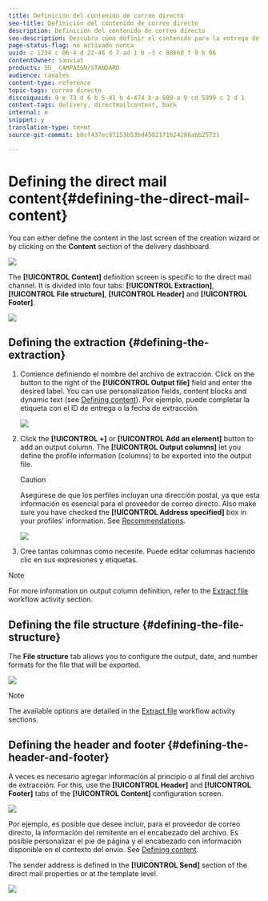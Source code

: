 ```yaml
---
title: Definición del contenido de correo directo
seo-title: Definición del contenido de correo directo
description: Definición del contenido de correo directo
seo-description: Descubra cómo definir el contenido para la entrega de correo directo.
page-status-flag: no activado nunca
uuid: c 1234 c 06-4 d 22-46 d 7-ad 1 b -3 c 88660 f 9 b 06
contentOwner: sauviat
products: SG_ CAMPAIGN/STANDARD
audience: canales
content-type: reference
topic-tags: correo directo
discoiquuid: 9 e 73 d 6 b 5-41 b 4-474 b-a 880-a 0 cd 5999 c 2 d 1
context-tags: delivery, directmailcontent, back
internal: n
snippet: y
translation-type: tm+mt
source-git-commit: b0cf437ec97153b53bd4502171b24286abb25731

---
```



# Defining the direct mail content{#defining-the-direct-mail-content}

You can either define the content in the last screen of the creation wizard or by clicking on the **Content** section of the delivery dashboard.

![](assets/direct_mail_6.png)

The **[!UICONTROL Content]** definition screen is specific to the direct mail channel. It is divided into four tabs: **[!UICONTROL Extraction]**, **[!UICONTROL File structure]**, **[!UICONTROL Header]** and **[!UICONTROL Footer]**.

![](assets/direct_mail_11.png)

## Defining the extraction {#defining-the-extraction}

1. Comience definiendo el nombre del archivo de extracción. Click on the button to the right of the **[!UICONTROL Output file]** field and enter the desired label. You can use personalization fields, content blocks and dynamic text (see [Defining content](../../designing/using/example--email-personalization.md)). Por ejemplo, puede completar la etiqueta con el ID de entrega o la fecha de extracción.

   ![](assets/direct_mail_12.png)

1. Click the **[!UICONTROL +]** or **[!UICONTROL Add an element]** button to add an output column. The **[!UICONTROL Output columns]** let you define the profile information (columns) to be exported into the output file.

   >[!CAUTION]
   >
   >Asegúrese de que los perfiles incluyan una dirección postal, ya que esta información es esencial para el proveedor de correo directo. Also make sure you have checked the **[!UICONTROL Address specified]** box in your profiles' information. See [Recommendations](../../channels/using/about-direct-mail.md#recommendations).

   ![](assets/direct_mail_13.png)

1. Cree tantas columnas como necesite. Puede editar columnas haciendo clic en sus expresiones y etiquetas.

>[!NOTE]
>
>For more information on output column definition, refer to the [Extract file](../../automating/using/extract-file.md) workflow activity section.

## Defining the file structure {#defining-the-file-structure}

The **File structure** tab allows you to configure the output, date, and number formats for the file that will be exported.

![](assets/direct_mail_14.png)

>[!NOTE]
>
>The available options are detailed in the [Extract file](../../automating/using/extract-file.md) workflow activity sections.

## Defining the header and footer {#defining-the-header-and-footer}

A veces es necesario agregar información al principio o al final del archivo de extracción. For this, use the **[!UICONTROL Header]** and **[!UICONTROL Footer]** tabs of the **[!UICONTROL Content]** configuration screen.

![](assets/direct_mail_7.png)

Por ejemplo, es posible que desee incluir, para el proveedor de correo directo, la información del remitente en el encabezado del archivo. Es posible personalizar el pie de página y el encabezado con información disponible en el contexto del envío. See [Defining content](../../designing/using/example--email-personalization.md).

The sender address is defined in the **[!UICONTROL Send]** section of the direct mail properties or at the template level.

![](assets/direct_mail_24.png)

